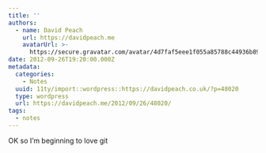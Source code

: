 ```yaml
---
title: ''
authors:
  - name: David Peach
    url: https://davidpeach.me
    avatarUrl: >-
      https://secure.gravatar.com/avatar/4d7faf5eee1f055a85788c44936b8995eaab6dfb004e7854ec747ccb272e91ee?s=96&d=mm&r=g
date: 2012-09-26T19:20:00.000Z
metadata:
  categories:
    - Notes
  uuid: 11ty/import::wordpress::https://davidpeach.co.uk/?p=48020
  type: wordpress
  url: https://davidpeach.me/2012/09/26/48020/
tags:
  - notes
---
```

OK so I’m beginning to love git